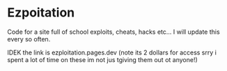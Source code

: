 # Ezpoitation
Code for a site full of school exploits, cheats, hacks etc... I will update this every so often.



IDEK the link is ezploitation.pages.dev (note its 2 dollars for access srry i spent a lot of time on these im not jus tgiving them out ot anyone!)
